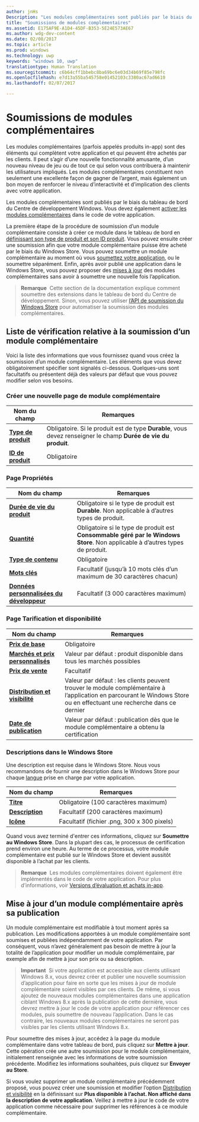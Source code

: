 ```yaml
---
author: jnHs
Description: "Les modules complémentaires sont publiés par le biais du tableau de bord du Centre de développement Windows."
title: "Soumissions de modules complémentaires"
ms.assetid: E175AF9E-A1D4-45DF-B353-5E24E573AE67
ms.author: wdg-dev-content
ms.date: 02/08/2017
ms.topic: article
ms.prod: windows
ms.technology: uwp
keywords: "windows 10, uwp"
translationtype: Human Translation
ms.sourcegitcommit: c6b64cff1bbebc8ba69bc6e03d34b69f85e798fc
ms.openlocfilehash: e7d13a55ba545758e01452103c3380ac67ad6610
ms.lasthandoff: 02/07/2017

---
```


# <a name="add-on-submissions"></a>Soumissions de modules complémentaires

Les modules complémentaires (parfois appelés produits in-app) sont des éléments qui complètent votre application et qui peuvent être achetés par les clients. Il peut s’agir d’une nouvelle fonctionnalité amusante, d’un nouveau niveau de jeu ou de tout ce qui selon vous contribuera à maintenir les utilisateurs impliqués. Les modules complémentaires constituent non seulement une excellente façon de gagner de l’argent, mais également un bon moyen de renforcer le niveau d’interactivité et d’implication des clients avec votre application.

Les modules complémentaires sont publiés par le biais du tableau de bord du Centre de développement Windows. Vous devez également [activer les modules complémentaires](../monetize/in-app-purchases-and-trials.md) dans le code de votre application.

La première étape de la procédure de soumission d’un module complémentaire consiste à créer ce module dans le tableau de bord en [définissant son type de produit et son ID produit](set-your-add-on-product-id.md). Vous pouvez ensuite créer une soumission afin que votre module complémentaire puisse être acheté par le biais du Windows Store. Vous pouvez soumettre un module complémentaire au moment où vous [soumettez votre application](app-submissions.md), ou le soumettre séparément. Enfin, après avoir publié une application dans le Windows Store, vous pouvez proposer des [mises à jour](#updating-an-add-on-after-submission) des modules complémentaires sans avoir à soumettre une nouvelle fois l’application.

> **Remarque**&nbsp;&nbsp;Cette section de la documentation explique comment soumettre des extensions dans le tableau de bord du Centre de développement. Sinon, vous pouvez utiliser [l’API de soumission du Windows Store](../monetize/create-and-manage-submissions-using-windows-store-services.md) pour automatiser la soumission des modules complémentaires.

## <a name="checklist-for-submitting-an-add-on"></a>Liste de vérification relative à la soumission d’un module complémentaire

Voici la liste des informations que vous fournissez quand vous créez la soumission d’un module complémentaire. Les éléments que vous devez obligatoirement spécifier sont signalés ci-dessous. Quelques-uns sont facultatifs ou présentent déjà des valeurs par défaut que vous pouvez modifier selon vos besoins.

### <a name="create-a-new-add-on-page"></a>Créer une nouvelle page de module complémentaire
| Nom du champ                    | Remarques                            |
|-------------------------------|----------------------------------|
| [**Type de produit**](set-your-add-on-product-id.md#product-type)      | Obligatoire. Si le produit est de type **Durable**, vous devez renseigner le champ **Durée de vie du produit**. |  
| [**ID de produit**](set-your-add-on-product-id.md#product-id)          | Obligatoire |        

<span/>

### <a name="properties-page"></a>Page Propriétés
| Nom du champ                    | Remarques                              |   
|-------------------------------|------------------------------------|
| [**Durée de vie du produit**](enter-add-on-properties.md#product-lifetime)  | Obligatoire si le type de produit est **Durable**. Non applicable à d’autres types de produit. |
| [**Quantité**](enter-add-on-properties.md#quantity)  | Obligatoire si le type de produit est **Consommable géré par le Windows Store**. Non applicable à d’autres types de produit.
| [**Type de contenu**](enter-add-on-properties.md#content-type)          | Obligatoire       |               
| [**Mots clés**](enter-add-on-properties.md#keywords)                  | Facultatif (jusqu’à 10 mots clés d’un maximum de 30 caractères chacun) |
| [**Données personnalisées du développeur**](enter-add-on-properties.md#custom-developer-data)                               | Facultatif (3 000 caractères maximum)             |

<span/>

### <a name="pricing-and-availability-page"></a>Page Tarification et disponibilité
| Nom du champ                    | Remarques                                       |
|-------------------------------|---------------------------------------------|
| [**Prix de base**](set-add-on-pricing-and-availability.md#base-price)                | Obligatoire                                    |
| [**Marchés et prix personnalisés**](set-add-on-pricing-and-availability.md#markets-and-custom-prices)  | Valeur par défaut : produit disponible dans tous les marchés possibles |
| [**Prix de vente**](put-apps-and-add-ons-on-sale.md)               | Facultatif                             |
| [**Distribution et visibilité**](set-add-on-pricing-and-availability.md#distribution-and-visibility)   | Valeur par défaut : les clients peuvent trouver le module complémentaire à l’application en parcourant le Windows Store ou en effectuant une recherche dans ce dernier |
| [**Date de publication**](set-add-on-pricing-and-availability.md#publish-date)                | Valeur par défaut : publication dès que le module complémentaire a obtenu la certification |

<span/>

### <a name="store-listings"></a>Descriptions dans le Windows Store
Une description est requise dans le Windows Store. Nous vous recommandons de fournir une description dans le Windows Store pour chaque [langue](create-add-on-store-listings.md#languages) prise en charge par votre application.

| Nom du champ                    | Remarques                                       |
|-------------------------------|---------------------------------------------|
| [**Titre**](create-add-on-store-listings.md#title)                    | Obligatoire (100 caractères maximum)              |
| [**Description**](create-add-on-store-listings.md#description)       | Facultatif (200 caractères maximum)              |
| [**Icône**](create-add-on-store-listings.md#icon)                    | Facultatif (fichier .png, 300 x 300 pixels)             |

<span/>

Quand vous avez terminé d'entrer ces informations, cliquez sur **Soumettre au Windows Store**. Dans la plupart des cas, le processus de certification prend environ une heure. Au terme de ce processus, votre module complémentaire est publié sur le Windows Store et devient aussitôt disponible à l’achat par les clients.

>**Remarque**&nbsp;&nbsp;Les modules complémentaires doivent également être implémentés dans le code de votre application. Pour plus d’informations, voir [Versions d’évaluation et achats in-app](../monetize/in-app-purchases-and-trials.md).


## <a name="updating-an-add-on-after-publication"></a>Mise à jour d’un module complémentaire après sa publication

Un module complémentaire est modifiable à tout moment après sa publication. Les modifications apportées à un module complémentaire sont soumises et publiées indépendamment de votre application. Par conséquent, vous n’avez généralement pas besoin de mettre à jour la totalité de l’application pour modifier un module complémentaire, par exemple afin de mettre à jour son prix ou sa description.

> **Important**&nbsp;&nbsp;Si votre application est accessible aux clients utilisant Windows 8.x, vous devrez créer et publier une nouvelle soumission d’application pour faire en sorte que les mises à jour de module complémentaire soient visibles par ces clients. De même, si vous ajoutez de nouveaux modules complémentaires dans une application ciblant Windows 8.x après la publication de cette dernière, vous devrez mettre à jour le code de votre application pour référencer ces modules, puis soumettre de nouveau l’application. Dans le cas contraire, les nouveaux modules complémentaires ne seront pas visibles par les clients utilisant Windows 8.x.

Pour soumettre des mises à jour, accédez à la page du module complémentaire dans votre tableau de bord, puis cliquez sur **Mettre à jour**. Cette opération crée une autre soumission pour le module complémentaire, initialement renseignée avec les informations de votre soumission précédente. Modifiez les informations souhaitées, puis cliquez sur **Envoyer au Store**.

Si vous voulez supprimer un module complémentaire précédemment proposé, vous pouvez créer une soumission et modifier l’option [Distribution et visibilité](set-add-on-pricing-and-availability.md) en la définissant sur **Plus disponible à l’achat. Non affiché dans la description de votre application**. Veillez à mettre à jour le code de votre application comme nécessaire pour supprimer les références à ce module complémentaire.


